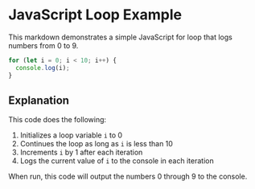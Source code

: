 # JavaScript Loop Example #

This markdown demonstrates a simple JavaScript for loop that logs numbers from 0 to 9.

```javascript
for (let i = 0; i < 10; i++) {
  console.log(i);
}
```

## Explanation ##

This code does the following:

1. Initializes a loop variable `i` to 0
2. Continues the loop as long as `i` is less than 10
3. Increments `i` by 1 after each iteration
4. Logs the current value of `i` to the console in each iteration

When run, this code will output the numbers 0 through 9 to the console.
